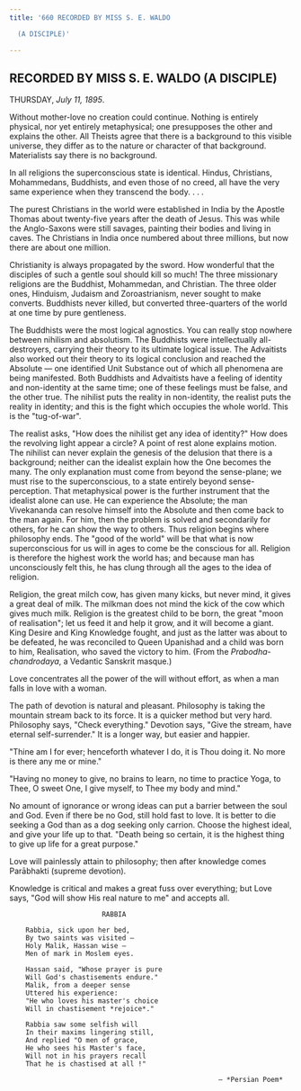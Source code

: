 ```yaml
---
title: '660 RECORDED BY MISS S. E. WALDO

  (A DISCIPLE)'

---
```

  

## RECORDED BY MISS S. E. WALDO (A DISCIPLE)

THURSDAY, *July 11, 1895*.

Without mother-love no creation could continue. Nothing is entirely
physical, nor yet entirely metaphysical; one presupposes the other and
explains the other. All Theists agree that there is a background to this
visible universe, they differ as to the nature or character of that
background. Materialists say there is no background.

In all religions the superconscious state is identical. Hindus,
Christians, Mohammedans, Buddhists, and even those of no creed, all have
the very same experience when they transcend the body. . . .

The purest Christians in the world were established in India by the
Apostle Thomas about twenty-five years after the death of Jesus. This
was while the Anglo-Saxons were still savages, painting their bodies and
living in caves. The Christians in India once numbered about three
millions, but now there are about one million.

Christianity is always propagated by the sword. How wonderful that the
disciples of such a gentle soul should kill so much! The three
missionary religions are the Buddhist, Mohammedan, and Christian. The
three older ones, Hinduism, Judaism and Zoroastrianism, never sought to
make converts. Buddhists never killed, but converted three-quarters of
the world at one time by pure gentleness.

The Buddhists were the most logical agnostics. You can really stop
nowhere between nihilism and absolutism. The Buddhists were
intellectually all-destroyers, carrying their theory to its ultimate
logical issue. The Advaitists also worked out their theory to its
logical conclusion and reached the Absolute — one identified Unit
Substance out of which all phenomena are being manifested. Both
Buddhists and Advaitists have a feeling of identity and non-identity at
the same time; one of these feelings must be false, and the other true.
The nihilist puts the reality in non-identity, the realist puts the
reality in identity; and this is the fight which occupies the whole
world. This is the "tug-of-war".

The realist asks, "How does the nihilist get any idea of identity?" How
does the revolving light appear a circle? A point of rest alone explains
motion. The nihilist can never explain the genesis of the delusion that
there is a background; neither can the idealist explain how the One
becomes the many. The only explanation must come from beyond the
sense-plane; we must rise to the superconscious, to a state entirely
beyond sense-perception. That metaphysical power is the further
instrument that the idealist alone can use. He can experience the
Absolute; the man Vivekananda can resolve himself into the Absolute and
then come back to the man again. For him, then the problem is solved and
secondarily for others, for he can show the way to others. Thus religion
begins where philosophy ends. The "good of the world" will be that what
is now superconscious for us will in ages to come be the conscious for
all. Religion is therefore the highest work the world has; and because
man has unconsciously felt this, he has clung through all the ages to
the idea of religion.

Religion, the great milch cow, has given many kicks, but never mind, it
gives a great deal of milk. The milkman does not mind the kick of the
cow which gives much milk. Religion is the greatest child to be born,
the great "moon of realisation"; let us feed it and help it grow, and it
will become a giant. King Desire and King Knowledge fought, and just as
the latter was about to be defeated, he was reconciled to Queen
Upanishad and a child was born to him, Realisation, who saved the
victory to him. (From the *Prabodha-chandrodaya*, a Vedantic Sanskrit
masque.)

Love concentrates all the power of the will without effort, as when a
man falls in love with a woman.

The path of devotion is natural and pleasant. Philosophy is taking the
mountain stream back to its force. It is a quicker method but very hard.
Philosophy says, "Check everything." Devotion says, "Give the stream,
have eternal self-surrender." It is a longer way, but easier and
happier.

"Thine am I for ever; henceforth whatever I do, it is Thou doing it. No
more is there any me or mine."

"Having no money to give, no brains to learn, no time to practice Yoga,
to Thee, O sweet One, I give myself, to Thee my body and mind."

No amount of ignorance or wrong ideas can put a barrier between the soul
and God. Even if there be no God, still hold fast to love. It is better
to die seeking a God than as a dog seeking only carrion. Choose the
highest ideal, and give your life up to that. "Death being so certain,
it is the highest thing to give up life for a great purpose."

Love will painlessly attain to philosophy; then after knowledge comes
Parābhakti (supreme devotion).

Knowledge is critical and makes a great fuss over everything; but Love
says, "God will show His real nature to me" and accepts all.

                           RABBIA

        Rabbia, sick upon her bed,  
        By two saints was visited —  
        Holy Malik, Hassan wise —  
        Men of mark in Moslem eyes.

        Hassan said, "Whose prayer is pure  
        Will God's chastisements endure."  
        Malik, from a deeper sense  
        Uttered his experience:  
        "He who loves his master's choice  
        Will in chastisement *rejoice*."

        Rabbia saw some selfish will  
        In their maxims lingering still,  
        And replied "O men of grace,  
        He who sees his Master's face,  
        Will not in his prayers recall  
        That he is chastised at all !"

                                                        — *Persian Poem*